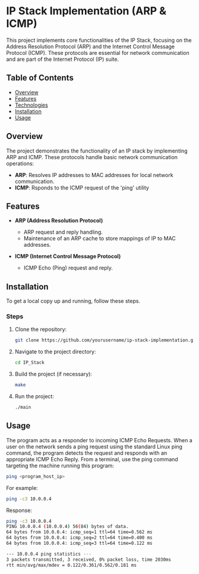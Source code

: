 # IP Stack Implementation (ARP & ICMP)

This project implements core functionalities of the IP Stack, focusing on the Address Resolution Protocol (ARP) and the Internet Control Message Protocol (ICMP). These protocols are essential for network communication and are part of the Internet Protocol (IP) suite.

## Table of Contents
- [Overview](#overview)
- [Features](#features)
- [Technologies](#technologies)
- [Installation](#installation)
- [Usage](#usage)

## Overview

The project demonstrates the functionality of an IP stack by implementing ARP and ICMP. These protocols handle basic network communication operations:

- **ARP**: Resolves IP addresses to MAC addresses for local network communication.
- **ICMP**: Rsponds to the ICMP request of the 'ping' utility

## Features

- **ARP (Address Resolution Protocol)**
  - ARP request and reply handling.
  - Maintenance of an ARP cache to store mappings of IP to MAC addresses.
  
- **ICMP (Internet Control Message Protocol)**
  - ICMP Echo (Ping) request and reply.
  
## Installation

To get a local copy up and running, follow these steps.

### Steps

1. Clone the repository:
    ```bash
    git clone https://github.com/yourusername/ip-stack-implementation.git
    ```

2. Navigate to the project directory:
    ```bash
    cd IP_Stack
    ```

3. Build the project (if necessary):
    ```bash
    make
    ```

4. Run the project:
    ```bash
    ./main
    ```

## Usage
The program acts as a responder to incoming ICMP Echo Requests. When a user on the network sends a ping request using the standard Linux ping command, the program detects the request and responds with an appropriate ICMP Echo Reply.
From a terminal, use the ping command targeting the machine running this program:

```bash
ping <program_host_ip>
```

For example:
```bash
ping -c3 10.0.0.4
```

Response:

```bash
ping -c3 10.0.0.4
PING 10.0.0.4 (10.0.0.4) 56(84) bytes of data.
64 bytes from 10.0.0.4: icmp_seq=1 ttl=64 time=0.562 ms
64 bytes from 10.0.0.4: icmp_seq=2 ttl=64 time=0.400 ms
64 bytes from 10.0.0.4: icmp_seq=3 ttl=64 time=0.122 ms

--- 10.0.0.4 ping statistics ---
3 packets transmitted, 3 received, 0% packet loss, time 2030ms
rtt min/avg/max/mdev = 0.122/0.361/0.562/0.181 ms
```
